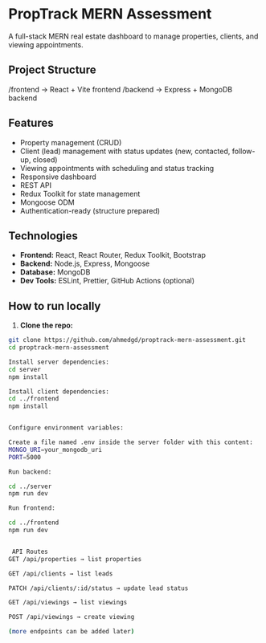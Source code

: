 # PropTrack MERN Assessment

A full-stack MERN real estate dashboard to manage properties, clients, and viewing appointments.

## Project Structure


/frontend → React + Vite frontend
/backend → Express + MongoDB backend

##  Features

- Property management (CRUD)
- Client (lead) management with status updates (new, contacted, follow-up, closed)
- Viewing appointments with scheduling and status tracking
- Responsive dashboard
- REST API
- Redux Toolkit for state management
- Mongoose ODM
- Authentication-ready (structure prepared)
  
##  Technologies

- **Frontend:** React, React Router, Redux Toolkit, Bootstrap
- **Backend:** Node.js, Express, Mongoose
- **Database:** MongoDB
- **Dev Tools:** ESLint, Prettier, GitHub Actions (optional)

##  How to run locally

1. **Clone the repo:**

```bash
git clone https://github.com/ahmedgd/proptrack-mern-assessment.git
cd proptrack-mern-assessment

Install server dependencies:
cd server
npm install

Install client dependencies:
cd ../frontend
npm install


Configure environment variables:

Create a file named .env inside the server folder with this content:
MONGO_URI=your_mongodb_uri
PORT=5000

Run backend:

cd ../server
npm run dev

Run frontend:

cd ../frontend
npm run dev


 API Routes
GET /api/properties → list properties

GET /api/clients → list leads

PATCH /api/clients/:id/status → update lead status

GET /api/viewings → list viewings

POST /api/viewings → create viewing

(more endpoints can be added later)